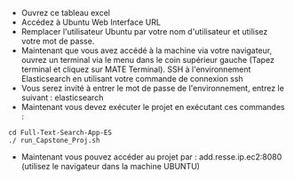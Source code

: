 - Ouvrez  ce tableau  excel
- Accédez à Ubuntu Web Interface URL
- Remplacer  l'utilisateur Ubuntu par votre nom d'utilisateur et utilisez votre mot de passe.
- Maintenant que vous avez accédé à la machine via votre navigateur, ouvrez un terminal via le menu dans le coin supérieur gauche (Tapez terminal et cliquez sur MATE Terminal).
SSH à l'environnement Elasticsearch en utilisant votre commande de connexion ssh
- Vous serez invité à entrer le mot de passe de l'environnement, entrez le suivant : elasticsearch
- Maintenant vous devez exécuter le projet en exécutant ces commandes : 
```
cd Full-Text-Search-App-ES
./ run_Capstone_Proj.sh
```
- Maintenant vous pouvez accéder au projet par : add.resse.ip.ec2:8080 (utilisez le navigateur dans la machine UBUNTU)
